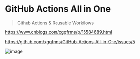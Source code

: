 # GitHub Actions All in One


> Github Actions & Reusable Workflows


https://www.cnblogs.com/xgqfrms/p/16584689.html

https://github.com/xgqfrms/GitHub-Actions-All-in-One/issues/5

![image](https://user-images.githubusercontent.com/7291672/185675984-bc7048f3-2ae8-49ba-8254-2d75344e372c.png)
